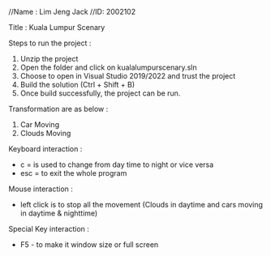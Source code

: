 
//Name : Lim Jeng Jack 
//ID: 2002102 

Title : Kuala Lumpur Scenary 

Steps to run the project : 
1. Unzip the project 
2. Open the folder and click on kualalumpurscenary.sln 
3. Choose to open in Visual Studio 2019/2022 and trust the project 
4. Build the solution (Ctrl + Shift + B)
5. Once build successfully, the project can be run. 

Transformation are as below :
1. Car Moving 
2. Clouds Moving 

Keyboard interaction : 
- c = is used to change from day time to night or vice versa
- esc = to exit the whole program

Mouse interaction : 
- left click is to stop all the movement (Clouds in daytime and cars moving in daytime & nighttime)

Special Key interaction : 
- F5 - to make it window size or full screen






